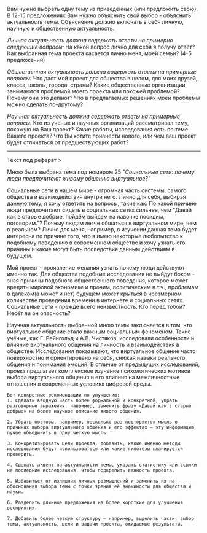 Вам нужно выбрать одну тему из приведённых (или предложить свою). В 12-15 предложениях Вам нужно объяснить свой выбор - объяснить актуальность темы. Объяснение должно включать в себя личную, научную и общественную актуальность.

*Личная актуальность должна содержать ответы на примерно следующие вопросы:*
На какой вопрос лично для себя я получу ответ? Как выбранная тема проекта касается лично меня, моей семьи? (4-5 предложений)

*Общественная актуальность должна содержать ответы на примерные вопросы:*
Что даст мой проект для общества в целом, для моих друзей, класса, школы, города, страны? Какие общественные организации занимаются проблемой моего проекта или похожей проблемой? Почему они это делают? Что в предлагаемых решениях моей проблемы можно сделать по-другому?

*Научная актуальность должна содержать ответы на примерные вопросы:*
Кто из ученых и научных организаций рассматривал тему, похожую на Ваш проект? Какие работы, исследования есть по теме Вашего проекта? Что Вы хотите привнести нового, или чем ваш проект будет отличаться от предшествующих работ?

---

Текст под реферат >

Мною была выбрана тема под номером 25 *"Социальные сети: почему люди предпочитают живому общению виртуальное?"*

Социальные сети в нашем мире - огромная часть системы, самого общества и взаимодействия внутри него. Лично для себя, выбирая данную тему, я хочу ответить на вопросы, такие как:
По какой причине люди предпочитают сидеть в социальных сетях сильнее, чем "Давай как в старые добрые, пойдём выйдем на лавочке посидим, поговорим."? Почему людям легче общаться в виртуальном мире, чем в реальном?
Лично для меня, например, в изучении данная тема будет интересна по причине того, что я имею некоторые любопытство к подобному поведению в современном обществе и хочу узнать его причины и какие могут быть последствия данным действиям в будущем.

Мой проект - проявление желания узнать почему люди действуют именно так. Для общества подобные исследования не выйдут боком - зная причины подобного общественного поведения, которое может вредить мировой экономике и прочим, политическим в т.ч., проблемам в далёком(а может и нет) будущем может крыться в чрезмерном количестве проведения времени в интернете и социальных сетях. Социальные сети - прежде всего неизвестность. Кто перед тобой? Несёт ли он опасность?

Научная актуальность выбранной мною темы заключается в том, что виртуальное общение стало важным социальным феноменом. Такие учёные, как Г. Рейнгольд и А.В. Чистяков, исследовали особенности и влияние виртуального общения на личность и взаимодействия в обществе. Исследования показывают, что виртуальное общение часто поверхностно и ориентировано на себя, снижая навыки реального общения и понимания эмоций. В отличие от предыдущих исследований, проект предлагает комплексное изучение психологических мотивов выбора виртуального общения и его влияния на межличностные отношения в современных условиях цифровой среды.

```
Вот конкретные рекомендации по улучшению:
1. Сделать вводную часть более формальной и конкретной, убрать разговорные выражения, например, заменить фразу «Давай как в старые добрые» на более научное описание живого общения.
    
2. Убрать повторы, например, несколько раз повторяется мысль о причинах выбора виртуального общения и его эффектах — эту информацию лучше объединить в одну четкую мысль.
    
3. Конкретизировать цели проекта, добавить, какие именно методы исследования будут использоваться или какие гипотезы планируется проверить.
    
4. Сделать акцент на актуальности темы, указать статистику или ссылки на последние исследования, чтобы подкрепить важность проекта.
    
5. Избавиться от излишних личных размышлений и заменить их на обоснования выбора темы с точки зрения её значимости для общества и науки.
    
6. Разделить длинные предложения на более короткие для улучшения восприятия.
    
7. Добавить более четкую структуру — например, выделить части: выбор темы, актуальность, цели и задачи проекта, ожидаемые результаты.
```

